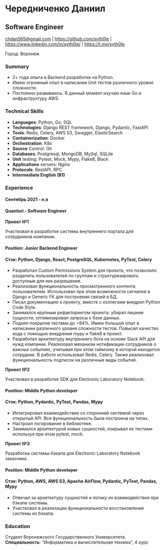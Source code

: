 # **Чередниченко Даниил**
## Software Engineer 
chdan565@gmail.com | https://github.com/syth0le | https://www.linkedin.com/in/syth0le/ | https://t.me/syth0le

Город: Воронеж
 
### Summary
- 2+ года опыта в Backend разработке на Python.
- Имею огромный опыт в написании Unit тестов различного уровня сложности.
- Постоянно развиваюсь. В данный момент изучаю язык Go и инфраструктуру AWS.
 
### Technical Skills                                                                                                                             
* **Languages**: Python, Go, SQL
* **Technologies**: Django REST framework, Django, Pydantic, FastAPI
* **Tools**:  Redis, Celery, AWS S3, Swagger, ElasticSearch
* **Containerization**: Docker
* **Orchestration**: K8s
* **Source** Control: Git
* **Databases**: Postgresql, MongoDB, MySql, SQLite
* **Unit** testing: Pytest, Mock, Mypy, Flake8, Black
* **Applications** servers: Nginx
* **Protocols**: RestAPI, RPC
* **Intermediate English (B1)**
 
### Experience
#### Сентябрь 2021 - н.в
#### Quantori - Software Engineer

**Проект №1**

Участвовал в разработке системы внутреннего портала для сотрудников компании.
#### Position: Junior Backend Engineer
#### Стэк: Python, Django, React, PostgreSQL, Kubernetes, PyTest, Celery
- Разработал Custom Permissions System для проекта, что позволило разделить пользователей по группам и структуризировать доступные для них разрешения.
- Реализовал функциональность просмотренного контента пользователем. Использовал при этом возможности сигналов в Django и Generic FK для построения связей в БД.
- Писал документацию к проекту, вместе с коллегами внедрил Python Code Style.
- Занимался крупным рефакторингом проекта: убирал лишние сущности, оптимизировал запросы к базе данных.
- Поднял покрытие тестами до ~94%. Имею большой опыт в написании различного уровня сложности тестов. Повысил качество кода с помощью внедрения mypy и flake8 в проект.
- Разработал архитектуру внутреннего бота на основе Slack API для нужд компании. Реализовал механизм нотификации сотрудников о важных событиях, учитывая при этом таймзону в которой находится сотрудник. В работе использовал Redis, Celery. Также реализовал функциональность подписок на различные виды событий.

**Проект №2**

Участвовал в разработке SDK для Electronic Laboratory Notebook. 
#### Position: Middle Python developer
#### Стэк: Python, Pydantic, PyTest, Pandas, Mypy
- Интегрировал взаимодействие со сторонней системой через открытый API. Вся функциональность была построена на типах.
- Настроил логирование в библиотеке.
- Занимался архитектурой новых сущностей, покрывал их тестами используя при этом pytest, mock.

**Проект №3**

Разработка системы бэкапа для Electronic Laboratory Notebook заказчика.
#### Position: Middle Python developer
#### Стэк: Python, AWS, AWS S3, Apache AirFlow, Pydantic, PyTest, Pandas, Mypy
- Отвечал за архитектуру сущностей и логику их взаимодействия при бэкапе системы. 
- Участвовал в реализации функциональности восстановления системы из бэкапа.


### Education 
Студент Воронежского Государственного Университета.
**Специальность**: “Информатика и вычислительная техника”, 4 курс

